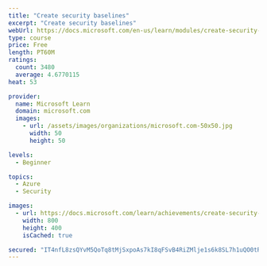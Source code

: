 ```yaml
---
title: "Create security baselines"
excerpt: "Create security baselines"
webUrl: https://docs.microsoft.com/en-us/learn/modules/create-security-baselines/
type: course
price: Free
length: PT60M
ratings:
  count: 3480
  average: 4.6770115
heat: 53

provider:
  name: Microsoft Learn
  domain: microsoft.com
  images:
    - url: /assets/images/organizations/microsoft.com-50x50.jpg
      width: 50
      height: 50

levels:
  - Beginner

topics:
  - Azure
  - Security

images:
  - url: https://docs.microsoft.com/learn/achievements/create-security-baselines-social.png
    width: 800
    height: 400
    isCached: true

secured: "IT4nfL8zsQYvM5QoTq8tMjSxpoAs7kI8qFSvB4RiZMlje1s6k8SL7h1uQO0tRRu/Te7iDS8aveQc+VhZckG/CgI7tMNhZMzRre8Hgxw33Eqyvf3ERnw+m0BRbCD4ixENNNGODXCBbsSZlUS3BkzAFf23j0nK6tFGyNQbqNHGKESKtUo0DzoMT75V/XwecWG9xwhrvbHu//KbbGxD+WXZGrQ85Lge8l0/fruZ8jRa4yEp2FYV7YPohUDFbrwnDhKjXA+HusYEj2WAZ+ayQOEo9wW4I4TDV5fCAUN18RxpGGJflDylgxzPgoaTcs7Pwm8h0MCQFzYoWsP0c09/PHfjDS85qphGCYhNtrX9Ig13IhW2O8QazNQ6mXgMaSuFImEr+s0blAGdvN5MI9YcrjsIkoF9V2g5wG4b/TewhjMGLzo=;XAwb6H7WzQikLqligFq8QA=="
---
```


